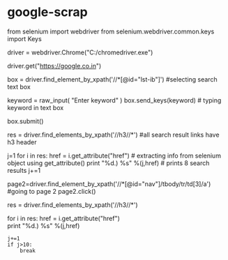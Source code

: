 # google-scrap
from selenium import webdriver
from selenium.webdriver.common.keys import Keys


driver = webdriver.Chrome("C:/chromedriver.exe")

driver.get("https://google.co.in")  

box = driver.find_element_by_xpath('//*[@id="lst-ib"]')    #selecting search text box

keyword = raw_input( "Enter keyword" )
box.send_keys(keyword)  # typing keyword in text box

box.submit()

res = driver.find_elements_by_xpath('//h3//*') #all search result links have h3 header

j=1
for i in res:
    href = i.get_attribute("href")  # extracting info from selenium object using get_attribute()
    print "%d.) %s" %(j,href)                      # prints 8 search results
    j+=1

page2=driver.find_element_by_xpath('//*[@id="nav"]/tbody/tr/td[3]/a') #going to page 2
page2.click()

res = driver.find_elements_by_xpath('//h3//*')


for i in res:
    href = i.get_attribute("href")  
    print "%d.) %s" %(j,href) 

    j+=1
    if j>10:
        break

